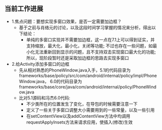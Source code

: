 ## 当前工作进展
- 1.焦点问题：要想实现多窗口效果，是否一定需要加边框？
  - 基于之前与肖络元的讨论，以及这段时间学习掌握的情况来分析，得出以下结论：
    - 单纯的多窗口实现并不需要加边框，这一点在7.1上可以得到证实，并支持缩放，最大化，最小化，关闭等功能;
    不过也存在一些问题，如最小化无法重新回到显示的问题，且不支持双击实现窗口最大化的功能;所以，现阶段暂时还是采取加边框的思路去实现多窗口
- 2.给Activity添加多窗口的边框
  - 先从相对熟悉的PhoneWindow.java入手，5.1的代码目录为frameworks/base/policy/src/com/android/internal/policy/impl/PhoneWindow.java，
  6.0的代码目录为frameworks/base/core/java/com/android/internal/policy/PhoneWindow.java
  - 比对5.1源码和冯杰6.0代码:
    - 不少类所在的位置发生了变化，在导包的时候需要注意一下
    - 定义了一些关于多窗口调整大小需要用到的一些常量，以及一些引用
    - 在setContentView以及addContentView方法中均调用requestApplyInsets方法来请求应用，使插入(修改)生效
    
